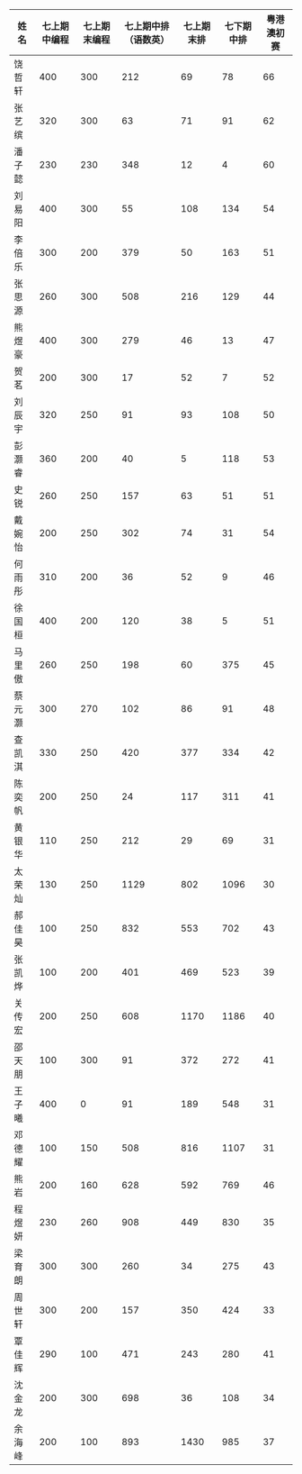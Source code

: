 
| 姓名  | 七上期中编程 | 七上期末编程 | 七上期中排（语数英） | 七上期末排 | 七下期中排 | 粤港澳初赛 |
| --- | ------ | ------ | ---------- | ----- | ----- | ----- |
| 饶哲轩 | 400    | 300    | 212        | 69    | 78    | 66    |
| 张艺缤 | 320    | 300    | 63         | 71    | 91    | 62    |
| 潘子懿 | 230    | 230    | 348        | 12    | 4     | 60    |
| 刘易阳 | 400    | 300    | 55         | 108   | 134   | 54    |
| 李倍乐 | 300    | 200    | 379        | 50    | 163   | 51    |
| 张思源 | 260    | 300    | 508        | 216   | 129   | 44    |
| 熊煜豪 | 400    | 300    | 279        | 46    | 13    | 47    |
| 贺茗  | 200    | 300    | 17         | 52    | 7     | 52    |
| 刘辰宇 | 320    | 250    | 91         | 93    | 108   | 50    |
| 彭灏睿 | 360    | 200    | 40         | 5     | 118   | 53    |
| 史锐  | 260    | 250    | 157        | 63    | 51    | 51    |
| 戴婉怡 | 200    | 250    | 302        | 74    | 31    | 54    |
| 何雨彤 | 310    | 200    | 36         | 52    | 9     | 46    |
| 徐国桓 | 400    | 200    | 120        | 38    | 5     | 51    |
| 马里傲 | 260    | 250    | 198        | 60    | 375   | 45    |
| 蔡元灏 | 300    | 270    | 102        | 86    | 91    | 48    |
| 查凯淇 | 330    | 250    | 420        | 377   | 334   | 42    |
| 陈奕帆 | 200    | 250    | 24         | 117   | 311   | 41    |
| 黄银华 | 110    | 250    | 212        | 29    | 69    | 31    |
| 太荣灿 | 130    | 250    | 1129       | 802   | 1096  | 30    |
| 郝佳昊 | 100    | 250    | 832        | 553   | 702   | 43    |
| 张凯烨 | 100    | 200    | 401        | 469   | 523   | 39    |
| 关传宏 | 200    | 250    | 608        | 1170  | 1186  | 40    |
| 邵天朋 | 100    | 300    | 91         | 372   | 272   | 41    |
| 王子曦 | 400    | 0      | 91         | 189   | 548   | 31    |
| 邓德耀 | 100    | 150    | 508        | 816   | 1107  | 31    |
| 熊岩  | 200    | 160    | 628        | 592   | 769   | 46    |
| 程煜妍 | 230    | 260    | 908        | 449   | 830   | 35    |
| 梁育朗 | 300    | 300    | 260        | 34    | 275   | 43    |
| 周世轩 | 300    | 200    | 157        | 350   | 424   | 33    |
| 覃佳辉 | 290    | 100    | 471        | 243   | 280   | 41    |
| 沈金龙 | 200    | 300    | 698        | 36    | 108   | 34    |
| 余海峰 | 200    | 100    | 893        | 1430  | 985   | 37    |

<!--stackedit_data:
eyJoaXN0b3J5IjpbMTIwNjQ4ODk0OV19
-->